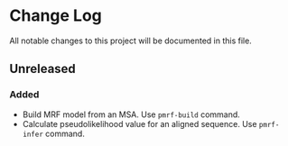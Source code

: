 # Change Log
All notable changes to this project will be documented in this file.

## Unreleased

### Added
- Build MRF model from an MSA. Use `pmrf-build` command.
- Calculate pseudolikelihood value for an aligned sequence. Use `pmrf-infer` command.
